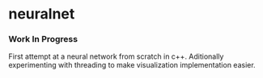 # neuralnet
### Work In Progress
First attempt at a neural network from scratch in c++. Aditionally experimenting with threading to make visualization implementation easier.
